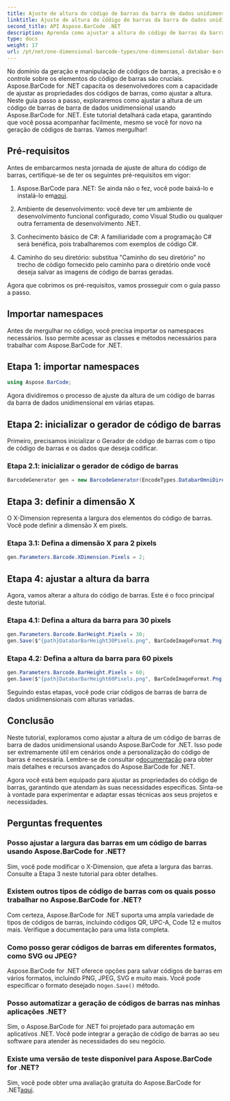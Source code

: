 ```yaml
---
title: Ajuste de altura do código de barras da barra de dados unidimensional
linktitle: Ajuste de altura do código de barras da barra de dados unidimensional
second_title: API Aspose.BarCode .NET
description: Aprenda como ajustar a altura do código de barras da barra de dados unidimensional com Aspose.BarCode for .NET. Crie códigos de barras personalizados em algumas etapas simples. Explore o poder da personalização do código de barras.
type: docs
weight: 17
url: /pt/net/one-dimensional-barcode-types/one-dimensional-databar-barcode-height-adjustment/
---
```


No domínio da geração e manipulação de códigos de barras, a precisão e o controle sobre os elementos do código de barras são cruciais. Aspose.BarCode for .NET capacita os desenvolvedores com a capacidade de ajustar as propriedades dos códigos de barras, como ajustar a altura. Neste guia passo a passo, exploraremos como ajustar a altura de um código de barras de barra de dados unidimensional usando Aspose.BarCode for .NET. Este tutorial detalhará cada etapa, garantindo que você possa acompanhar facilmente, mesmo se você for novo na geração de códigos de barras. Vamos mergulhar!

## Pré-requisitos

Antes de embarcarmos nesta jornada de ajuste de altura do código de barras, certifique-se de ter os seguintes pré-requisitos em vigor:

1.  Aspose.BarCode para .NET: Se ainda não o fez, você pode baixá-lo e instalá-lo em[aqui](https://releases.aspose.com/barcode/net/).

2. Ambiente de desenvolvimento: você deve ter um ambiente de desenvolvimento funcional configurado, como Visual Studio ou qualquer outra ferramenta de desenvolvimento .NET.

3. Conhecimento básico de C#: A familiaridade com a programação C# será benéfica, pois trabalharemos com exemplos de código C#.

4. Caminho do seu diretório: substitua "Caminho do seu diretório" no trecho de código fornecido pelo caminho para o diretório onde você deseja salvar as imagens de código de barras geradas.

Agora que cobrimos os pré-requisitos, vamos prosseguir com o guia passo a passo.

## Importar namespaces

Antes de mergulhar no código, você precisa importar os namespaces necessários. Isso permite acessar as classes e métodos necessários para trabalhar com Aspose.BarCode for .NET.

## Etapa 1: importar namespaces
```csharp
using Aspose.BarCode;
```

Agora dividiremos o processo de ajuste da altura de um código de barras da barra de dados unidimensional em várias etapas.

## Etapa 2: inicializar o gerador de código de barras

Primeiro, precisamos inicializar o Gerador de código de barras com o tipo de código de barras e os dados que deseja codificar.

### Etapa 2.1: inicializar o gerador de código de barras
```csharp
BarcodeGenerator gen = new BarcodeGenerator(EncodeTypes.DatabarOmniDirectional, "(01)12345678901231");
```

## Etapa 3: definir a dimensão X

O X-Dimension representa a largura dos elementos do código de barras. Você pode definir a dimensão X em pixels.

### Etapa 3.1: Defina a dimensão X para 2 pixels
```csharp
gen.Parameters.Barcode.XDimension.Pixels = 2;
```

## Etapa 4: ajustar a altura da barra

Agora, vamos alterar a altura do código de barras. Este é o foco principal deste tutorial.

### Etapa 4.1: Defina a altura da barra para 30 pixels
```csharp
gen.Parameters.Barcode.BarHeight.Pixels = 30;
gen.Save($"{path}DatabarBarHeight30Pixels.png", BarCodeImageFormat.Png);
```

### Etapa 4.2: Defina a altura da barra para 60 pixels
```csharp
gen.Parameters.Barcode.BarHeight.Pixels = 60;
gen.Save($"{path}DatabarBarHeight60Pixels.png", BarCodeImageFormat.Png);
```

Seguindo estas etapas, você pode criar códigos de barras de barra de dados unidimensionais com alturas variadas.

## Conclusão

 Neste tutorial, exploramos como ajustar a altura de um código de barras de barra de dados unidimensional usando Aspose.BarCode for .NET. Isso pode ser extremamente útil em cenários onde a personalização do código de barras é necessária. Lembre-se de consultar o[documentação](https://reference.aspose.com/barcode/net/) para obter mais detalhes e recursos avançados do Aspose.BarCode for .NET.

Agora você está bem equipado para ajustar as propriedades do código de barras, garantindo que atendam às suas necessidades específicas. Sinta-se à vontade para experimentar e adaptar essas técnicas aos seus projetos e necessidades.

## Perguntas frequentes

### Posso ajustar a largura das barras em um código de barras usando Aspose.BarCode for .NET?
Sim, você pode modificar o X-Dimension, que afeta a largura das barras. Consulte a Etapa 3 neste tutorial para obter detalhes.

### Existem outros tipos de código de barras com os quais posso trabalhar no Aspose.BarCode for .NET?
Com certeza, Aspose.BarCode for .NET suporta uma ampla variedade de tipos de códigos de barras, incluindo códigos QR, UPC-A, Code 12 e muitos mais. Verifique a documentação para uma lista completa.

### Como posso gerar códigos de barras em diferentes formatos, como SVG ou JPEG?
 Aspose.BarCode for .NET oferece opções para salvar códigos de barras em vários formatos, incluindo PNG, JPEG, SVG e muito mais. Você pode especificar o formato desejado no`gen.Save()` método.

### Posso automatizar a geração de códigos de barras nas minhas aplicações .NET?
Sim, o Aspose.BarCode for .NET foi projetado para automação em aplicativos .NET. Você pode integrar a geração de código de barras ao seu software para atender às necessidades do seu negócio.

### Existe uma versão de teste disponível para Aspose.BarCode for .NET?
 Sim, você pode obter uma avaliação gratuita do Aspose.BarCode for .NET[aqui](https://releases.aspose.com/).
